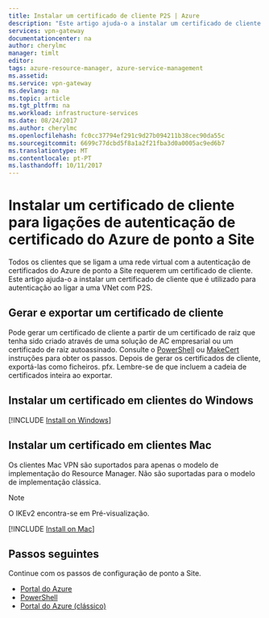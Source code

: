 ```yaml
---
title: Instalar um certificado de cliente P2S | Azure
description: "Este artigo ajuda-o a instalar um certificado de cliente para autenticação de certificados P2S."
services: vpn-gateway
documentationcenter: na
author: cherylmc
manager: timlt
editor: 
tags: azure-resource-manager, azure-service-management
ms.assetid: 
ms.service: vpn-gateway
ms.devlang: na
ms.topic: article
ms.tgt_pltfrm: na
ms.workload: infrastructure-services
ms.date: 08/24/2017
ms.author: cherylmc
ms.openlocfilehash: fc0cc37794ef291c9d27b094211b38cec90da55c
ms.sourcegitcommit: 6699c77dcbd5f8a1a2f21fba3d0a0005ac9ed6b7
ms.translationtype: MT
ms.contentlocale: pt-PT
ms.lasthandoff: 10/11/2017
---
```

# <a name="install-a-client-certificate-for-point-to-site-azure-certificate-authentication-connections"></a>Instalar um certificado de cliente para ligações de autenticação de certificado do Azure de ponto a Site

Todos os clientes que se ligam a uma rede virtual com a autenticação de certificados do Azure de ponto a Site requerem um certificado de cliente. Este artigo ajuda-o a instalar um certificado de cliente que é utilizado para autenticação ao ligar a uma VNet com P2S.

## <a name="generate"></a>Gerar e exportar um certificado de cliente

Pode gerar um certificado de cliente a partir de um certificado de raiz que tenha sido criado através de uma solução de AC empresarial ou um certificado de raiz autoassinado. Consulte o [PowerShell](vpn-gateway-certificates-point-to-site.md) ou [MakeCert](vpn-gateway-certificates-point-to-site-makecert.md) instruções para obter os passos. Depois de gerar os certificados de cliente, exportá-las como ficheiros. pfx. Lembre-se de que incluem a cadeia de certificados inteira ao exportar.

## <a name="installwin"></a>Instalar um certificado em clientes do Windows

[!INCLUDE [Install on Windows](../../includes/vpn-gateway-certificates-install-client-cert-include.md)]

## <a name="installmac"></a>Instalar um certificado em clientes Mac

Os clientes Mac VPN são suportados para apenas o modelo de implementação do Resource Manager. Não são suportadas para o modelo de implementação clássica.

> [!NOTE]
>  O IKEv2 encontra-se em Pré-visualização.
>

[!INCLUDE [Install on Mac](../../includes/vpn-gateway-certificates-install-mac-client-cert-include.md)]

## <a name="next-steps"></a>Passos seguintes

Continue com os passos de configuração de ponto a Site.

* [Portal do Azure](vpn-gateway-howto-point-to-site-resource-manager-portal.md)
* [PowerShell](vpn-gateway-howto-point-to-site-rm-ps.md)
* [Portal do Azure (clássico)](vpn-gateway-howto-point-to-site-classic-azure-portal.md)